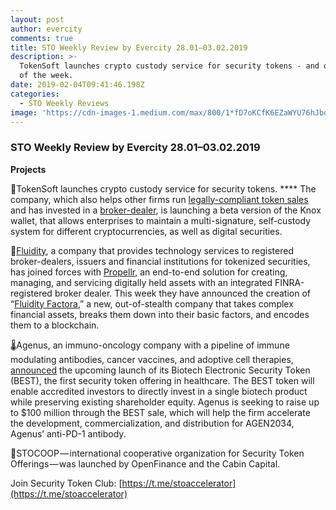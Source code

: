 ```yaml
---
layout: post
author: evercity
comments: true
title: STO Weekly Review by Evercity 28.01–03.02.2019
description: >-
  TokenSoft launches crypto custody service for security tokens - and other news
  of the week.
date: 2019-02-04T09:41:46.198Z
categories:
  - STO Weekly Reviews
image: 'https://cdn-images-1.medium.com/max/800/1*fD7oKCfK6EZaWYU76hJbdw.png'
---
```


### **STO Weekly Review by Evercity 28.01–03.02.2019**


**Projects**

🔐TokenSoft launches crypto custody service for security tokens. **** The company, which also helps other firms run [legally-compliant token sales](https://www.coindesk.com/compliant-icos-bitcoin-ogs-launch-regulated-token-sale-service) and has invested in a [broker-dealer](https://www.coindesk.com/ico-facilitator-tokensoft-acquires-stake-in-regulated-broker-dealer), is launching a beta version of the Knox wallet, that allows enterprises to maintain a multi-signature, self-custody system for different cryptocurrencies, as well as digital securities.

🤝[Fluidity](http://www.fluidity.io/), a company that provides technology services to registered broker-dealers, issuers and financial institutions for tokenized securities, has joined forces with [Propellr,](http://www.propellr.com/) an end-to-end solution for creating, managing, and servicing digitally held assets with an integrated FINRA-registered broker dealer. This week they have announced the creation of “[Fluidity Factora](http://www.factora.io/),” a new, out-of-stealth company that takes complex financial assets, breaks them down into their basic factors, and encodes them to a blockchain.

🌡Agenus, an immuno-oncology company with a pipeline of immune modulating antibodies, cancer vaccines, and adoptive cell therapies, [announced](https://www.prnewswire.com/news-releases/agenus-to-launch-the-first-asset-backed-digital-security-offering-in-healthcare-300785670.html) the upcoming launch of its Biotech Electronic Security Token (BEST), the first security token offering in healthcare. The BEST token will enable accredited investors to directly invest in a single biotech product while preserving existing shareholder equity. Agenus is seeking to raise up to $100 million through the BEST sale, which will help the firm accelerate the development, commercialization, and distribution for AGEN2034, Agenus’ anti-PD-1 antibody.

👬STOCOOP — international cooperative organization for Security Token Offerings — was launched by OpenFinance and the Cabin Capital.

Join Security Token Club: [https://t.me/stoaccelerator](https://t.me/stoaccelerator)
